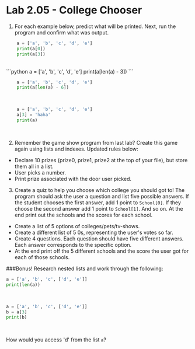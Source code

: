 # Lab 2.05 - College Chooser

1. For each example below, predict what will be printed. Next, run the program and confirm what was output. 

```python
    a = ['a', 'b', 'c', 'd', 'e']
    print(a[0])
    print(a[3])
```

<br>
```python
    a = ['a', 'b', 'c', 'd', 'e']
    print(a[len(a) - 3])
```
<br>
    
```python
    a = ['a', 'b', 'c', 'd', 'e']
    print(a[len(a) - 6])
```
    
<br>
    
```python
    a = ['a', 'b', 'c', 'd', 'e']
    a[3] = 'haha'
    print(a)
```
<br> 

2) Remember the game show program from last lab? Create this game again using lists and indexes. Updated rules below: 

* Declare 10 prizes (prize0, prize1, prize2 at the top of your file), but store them all in a list.
* User picks a number.
* Print prize associated with the door user picked. 

3) Create a quiz to help you choose which college you should got to! The program should ask the user a question and list five possible answers. If the student chooses the first answer, add 1 point to `School[0]`. If they choose the second answer add 1 point to `School[1]`. And so on. At the end print out the schools and the scores for each school. 
* Create a list of 5 options of colleges/pets/tv-shows.
* Create a different list of 5 0s, representing the user's votes so far.
* Create 4 questions. Each question should have five different answers. Each answer corresponds to the specific option.
* At the end print off the 5 different schools and the score the user got for each of those schools. 

###Bonus!
Research nested lists and work through the following: 

```python
a = ['a', 'b', 'c', ['d', 'e']]
print(len(a))
```
<br>

```python
a = ['a', 'b', 'c', ['d', 'e']]
b = a[3]
print(b)
```
<br>

How would you access 'd' from the list `a`? 